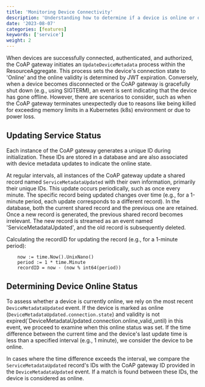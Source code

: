 ```yaml
---
title: 'Monitoring Device Connectivity'
description: 'Understanding how to determine if a device is online or offline'
date: '2023-08-07'
categories: [features]
keywords: ['service']
weight: 2
---
```


When devices are successfully connected, authenticated, and authorized, the CoAP gateway initiates an `UpdateDeviceMetadata` process within the ResourceAggregate. This process sets the device's connection state to 'Online' and the online validity is determined by JWT expiration. Conversely, when a device becomes disconnected or the CoAP gateway is gracefully shut down (e.g., using SIGTERM), an event is sent indicating that the device has gone offline. However, there are scenarios to consider, such as when the CoAP gateway terminates unexpectedly due to reasons like being killed for exceeding memory limits in a Kubernetes (k8s) environment or due to power loss.

## Updating Service Status

Each instance of the CoAP gateway generates a unique ID during initialization. These IDs are stored in a database and are also associated with device metadata updates to indicate the online state.

At regular intervals, all instances of the CoAP gateway update a shared record named `ServiceMetadataUpdated` with their own information, primarily their unique IDs. This update occurs periodically, such as once every minute. The specific record being updated changes over time (e.g., for a 1-minute period, each update corresponds to a different record). In the database, both the current shared record and the previous one are retained. Once a new record is generated, the previous shared record becomes irrelevant. The new record is streamed as an event named 'ServiceMetadataUpdated', and the old record is subsequently deleted.

Calculating the recordID for updating the record (e.g., for a 1-minute period):

```golang
    now := time.Now().UnixNano()
    period := 1 * time.Minute
    recordID = now - (now % int64(period))
```

## Determining Device Online Status

To assess whether a device is currently online, we rely on the most recent `DeviceMetadataUpdated` event. If the device is marked as online (`DeviceMetadataUpdated.connection.state`) and validity is not expired(`DeviceMetadataUpdated.connection.online_valid_until) in this event, we proceed to examine when this online status was set. If the time difference between the current time and the device's last update time is less than a specified interval (e.g., 1 minute), we consider the device to be online.

In cases where the time difference exceeds the interval, we compare the `ServiceMetadataUpdated` record's IDs with the CoAP gateway ID provided in the `DeviceMetadataUpdated` event. If a match is found between these IDs, the device is considered as online.
